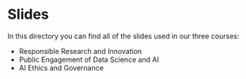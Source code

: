 # Slides
In this directory you can find all of the slides used in our three courses:

- Responsible Research and Innovation
- Public Engagement of Data Science and AI
- AI Ethics and Governance
